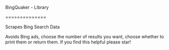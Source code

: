 BingQuaker - Library

==============

Scrapes Bing Search Data

Avoids Bing ads, choose the number of results you want, choose whether to print them or return them.
If you find this helpful please star!